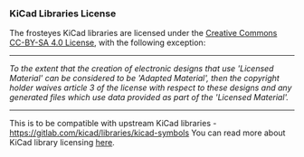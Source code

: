 ### KiCad Libraries License

The frosteyes KiCad libraries are licensed under the [Creative Commons CC-BY-SA 4.0 License](https://creativecommons.org/licenses/by-sa/4.0/legalcode), with the following exception:

---------

_To the extent that the creation of electronic designs that use 'Licensed Material' can be considered to be 'Adapted Material', then the copyright holder waives article 3 of the license with respect to these designs and any generated files which use data provided as part of the 'Licensed Material'._

---------

This is to be compatible with upstream KiCad libraries - https://gitlab.com/kicad/libraries/kicad-symbols
You can read more about KiCad library licensing [here](http://kicad.org/libraries/license).
